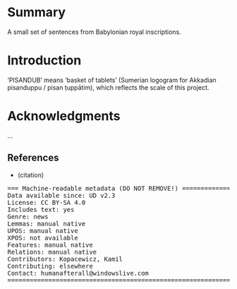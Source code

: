 # Summary

A small set of sentences from Babylonian royal inscriptions.

# Introduction

‘PISANDUB’ means ‘basket of tablets’ (Sumerian logogram for Akkadian pisanduppu
/ pisan ṭuppātim), which reflects the scale of this project.

# Acknowledgments

...

## References

* (citation)

<pre>
=== Machine-readable metadata (DO NOT REMOVE!) ================================
Data available since: UD v2.3
License: CC BY-SA 4.0
Includes text: yes
Genre: news
Lemmas: manual native
UPOS: manual native
XPOS: not available
Features: manual native
Relations: manual native
Contributors: Kopacewicz, Kamil
Contributing: elsewhere
Contact: humanafterall@windowslive.com
===============================================================================
</pre>
